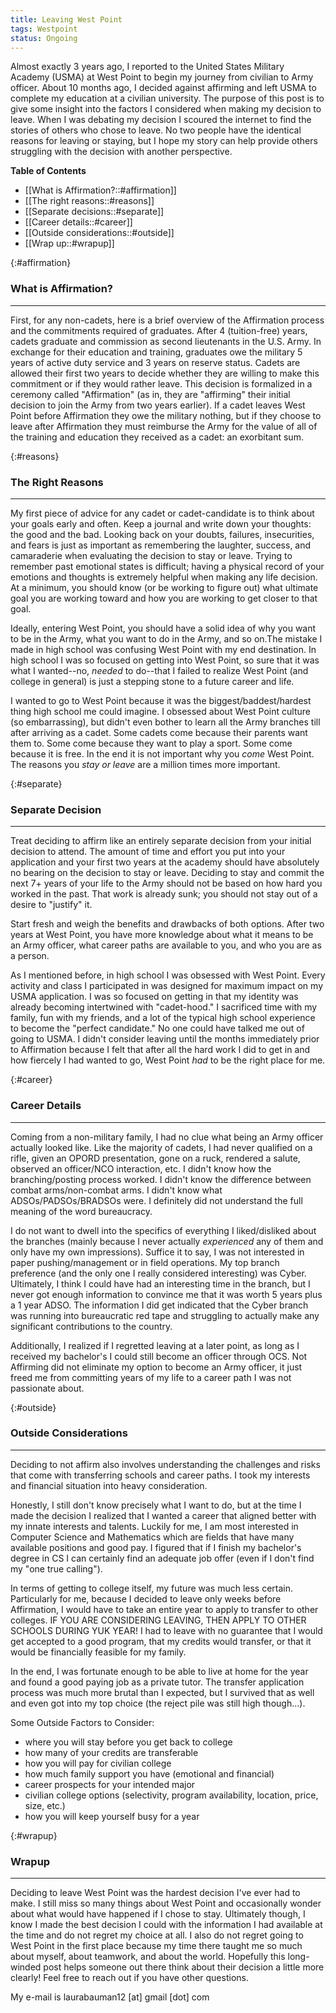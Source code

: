 ```yaml
---
title: Leaving West Point
tags: Westpoint
status: Ongoing
---
```


Almost exactly 3 years ago, I reported to the United States Military Academy (USMA) at West Point to begin my journey from civilian to Army officer. About 10 months ago, I decided against affirming and left USMA to complete my education at a civilian university. The purpose of this post is to give some insight into the factors I considered when making my decision to leave. When I was debating my decision I scoured the internet to find the stories of others who chose to leave. No two people have the identical reasons for leaving or staying, but I hope my story can help provide others struggling with the decision with another perspective. 

**Table of Contents**
- [[What is Affirmation?::#affirmation]]
- [[The right reasons::#reasons]]
- [[Separate decisions::#separate]]
- [[Career details::#career]]
- [[Outside considerations::#outside]]
- [[Wrap up::#wrapup]]

{:#affirmation}
### What is Affirmation?
---

First, for any non-cadets, here is a brief overview of the Affirmation process and the commitments required of graduates. After 4 (tuition-free) years, cadets graduate and commission as second lieutenants in the U.S. Army. In exchange for their education and training, graduates owe the military 5 years of active duty service and 3 years on reserve status. Cadets are allowed their first two years to decide whether they are willing to make this commitment or if they would rather leave. This decision is formalized in a ceremony called "Affirmation" (as in, they are "affirming" their initial decision to join the Army from two years earlier). If a cadet leaves West Point before Affirmation they owe the military nothing, but if they choose to leave after Affirmation they must reimburse the Army for the value of all of the training and education they received as a cadet: an exorbitant sum. 

{:#reasons}
### The Right Reasons
---

My first piece of advice for any cadet or cadet-candidate is to think about your goals early and often. Keep a journal and write down your thoughts: the good and the bad. Looking back on your doubts, failures, insecurities, and fears is just as important as remembering the laughter, success, and camaraderie when evaluating the decision to stay or leave. Trying to remember past emotional states is difficult; having a physical record of your emotions and thoughts is extremely helpful when making any life decision. At a minimum, you should know (or be working to figure out) what ultimate goal you are working toward and how you are working to get closer to that goal. 

Ideally, entering West Point, you should have a solid idea of why you want to be in the Army, what you want to do in the Army, and so on.The mistake I made in high school was confusing West Point with my end destination. In high school I was so focused on getting into West Point, so sure that it was what I wanted--no, *needed* to do--that I failed to realize West Point (and college in general) is just a stepping stone to a future career and life. 

I wanted to go to West Point because it was the biggest/baddest/hardest thing high school me could imagine. I obsessed about West Point culture (so embarrassing), but didn't even bother to learn all the Army branches till after arriving as a cadet. Some cadets come because their parents want them to. Some come because they want to play a sport. Some come because it is free. In the end it is not important why you *come* West Point. The reasons you *stay or leave* are a million times more important.

{:#separate}
### Separate Decision
---

Treat deciding to affirm like an entirely separate decision from your initial decision to attend. The amount of time and effort you put into your application and your first two years at the academy should have absolutely no bearing on the decision to stay or leave. Deciding to stay and commit the next 7+ years of your life to the Army should not be based on how hard you worked in the past. That work is already sunk; you should not stay out of a desire to "justify" it. 

Start fresh and weigh the benefits and drawbacks of both options. After two years at West Point, you have more knowledge about what it means to be an Army officer, what career paths are available to you, and who you are as a person. 

As I mentioned before, in high school I was obsessed with West Point. Every activity and class I participated in was designed for maximum impact on my USMA application. I was so focused on getting in that my identity was already becoming intertwined with "cadet-hood." I sacrificed time with my family, fun with my friends, and a lot of the typical high school experience to become the "perfect candidate." No one could have talked me out of going to USMA. I didn't consider leaving until the months immediately prior to Affirmation because I felt that after all the hard work I did to get in and how fiercely I had wanted to go, West Point *had* to be the right place for me. 

{:#career}
### Career Details
---

Coming from a non-military family, I had no clue what being an Army officer actually looked like. Like the majority of cadets, I had never qualified on a rifle, given an OPORD presentation, gone on a ruck, rendered a salute, observed an officer/NCO interaction, etc. I didn't know how the branching/posting process worked. I didn't know the difference between combat arms/non-combat arms. I didn't know what ADSOs/PADSOs/BRADSOs were. I definitely did not understand the full meaning of the word bureaucracy. 

I do not want to dwell into the specifics of everything I liked/disliked about the branches (mainly because I never actually *experienced* any of them and only have my own impressions). Suffice it to say, I was not interested in paper pushing/management or in field operations. My top branch preference (and the only one I really considered interesting) was Cyber. Ultimately, I think I could have had an interesting time in the branch, but I never got enough information to convince me that it was worth 5 years plus a 1 year ADSO. The information I did get indicated that the Cyber branch was running into bureaucratic red tape and struggling to actually make any significant contributions to the country. 

Additionally, I realized if I regretted leaving at a later point, as long as I received my bachelor's I could still become an officer through OCS. Not Affirming did not eliminate my option to become an Army officer, it just freed me from committing years of my life to a career path I was not passionate about.


{:#outside}
### Outside Considerations
---

Deciding to not affirm also involves understanding the challenges and risks that come with transferring schools and career paths. I took my interests and financial situation into heavy consideration. 

Honestly, I still don't know precisely what I want to do, but at the time I made the decision I realized that I wanted a career that aligned better with my innate interests and talents. Luckily for me, I am most interested in Computer Science and Mathematics which are fields that have many available positions and good pay. I figured that if I finish my bachelor's degree in CS I can certainly find an adequate job offer (even if I don't find my "one true calling").

In terms of getting to college itself, my future was much less certain. Particularly for me, because I decided to leave only weeks before Affirmation, I would have to take an entire year to apply to transfer to other colleges. IF YOU ARE CONSIDERING LEAVING, THEN APPLY TO OTHER SCHOOLS DURING YUK YEAR! I had to leave with no guarantee that I would get accepted to a good program, that my credits would transfer, or that it would be financially feasible for my family. 

In the end, I was fortunate enough to be able to live at home for the year and found a good paying job as a private tutor. The transfer application process was much more brutal than I expected, but I survived that as well and even got into my top choice (the reject pile was still high though...). 

Some Outside Factors to Consider:
+ where you will stay before you get back to college
+ how many of your credits are transferable
+ how you will pay for civilian college
+ how much family support you have (emotional and financial)
+ career prospects for your intended major
+ civilian college options (selectivity, program availability, location, price, size, etc.)
+ how you will keep yourself busy for a year

{:#wrapup}
### Wrapup
---

Deciding to leave West Point was the hardest decision I've ever had to make. I still miss so many things about West Point and occasionally wonder about what would have happened if I chose to stay. Ultimately though, I know I made the best decision I could with the information I had available at the time and do not regret my choice at all. I also do not regret going to West Point in the first place because my time there taught me so much about myself, about teamwork, and about the world. Hopefully this long-winded post helps someone out there think about their decision a little more clearly! Feel free to reach out if you have other questions. 

My e-mail is laurabauman12 [at] gmail [dot] com